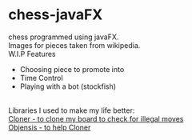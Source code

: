 # chess-javaFX
chess programmed using javaFX. <br>
Images for pieces taken from wikipedia. <br>
W.I.P Features <br>
<ul>
  <li>Choosing piece to promote into</li>
  <li>Time Control</li>
  <li> Playing with a bot (stockfish) </li>
</ul> 
<br>
Libraries I used to make my life better: <br>
<a href="https://github.com/kostaskougios/cloning">Cloner - to clone my board to check for illegal moves</a><br>
<a href="https://github.com/easymock/objenesis">Objensis - to help Cloner</a>
